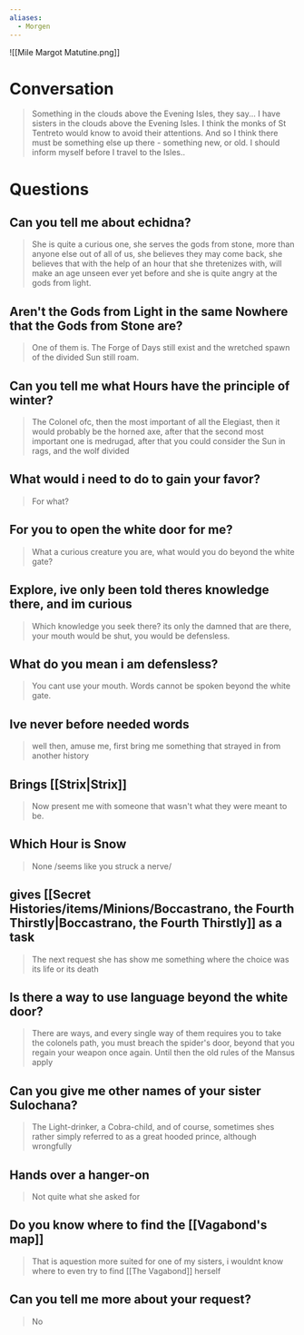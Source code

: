 ```yaml
---
aliases:
  - Morgen
---
```

![[Mile Margot Matutine.png]]
# Conversation

>Something in the clouds above the Evening Isles, they say...
>I have sisters in the clouds above the Evening Isles. I think the monks of St Tentreto would know to avoid their attentions. And so I think there must be something else up there - something new, or old. I should inform myself before I travel to the Isles..
# Questions

## Can you tell me about echidna?
>She is quite a curious one, she serves the gods from stone, more than anyone else out of all of us, she believes they may come back, she believes that with the help of an hour that she thretenizes with, will make an age unseen ever yet before and she is quite angry at the gods from light.
## Aren't the Gods from Light in the same Nowhere that the Gods from Stone are?
>One of them is. The Forge of Days still exist and the wretched spawn of the divided Sun still roam.
## Can you tell me what Hours have the principle of winter?
>The Colonel ofc, then the most important of all the Elegiast, then it would probably be the horned axe, after that the second most important one is medrugad, after that you could consider the Sun in rags, and the wolf divided
## What would i need to do to gain your favor?
> For what?
## For you to open the white door for me?
>What a curious creature you are, what would you do beyond the white gate?
## Explore, ive only been told theres knowledge there, and im curious
>Which knowledge you seek there? its only the damned that are there, your mouth would be shut, you would be defensless.
## What do you mean i am defensless?
>You cant use your mouth. Words cannot be spoken beyond the white gate.
## Ive never before needed words
>well then, amuse me, first bring me something that strayed in from another history
## Brings [[Strix|Strix]] 
>Now present me with someone that wasn't what they were meant to be.
## Which Hour is Snow
>None /seems like you struck a nerve/
## gives [[Secret Histories/items/Minions/Boccastrano, the Fourth Thirstly|Boccastrano, the Fourth Thirstly]] as a task
>The next request she has show me something where the choice was its life or its death
## Is there a way to use language beyond the white door?
>There are ways, and every single way of them requires you to take the colonels path, you must breach the spider's door, beyond that you regain your weapon once again. Until then the old rules of the Mansus apply
## Can you give me other names of your sister Sulochana?
>The Light-drinker, a Cobra-child, and of course, sometimes shes rather simply referred to as a great hooded prince, although wrongfully
## Hands over a hanger-on
>Not quite what she asked for
## Do you know where to find the [[Vagabond's map]]
>That is aquestion more suited for one of my sisters, i wouldnt know where to even try to find [[The Vagabond]] herself
## Can you tell me more about your request?
>No
